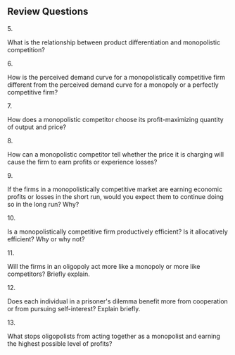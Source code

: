 ## Review Questions

5\.

What is the relationship between product differentiation and
monopolistic competition?

6\.

How is the perceived demand curve for a monopolistically competitive
firm different from the perceived demand curve for a monopoly or a
perfectly competitive firm?

7\.

How does a monopolistic competitor choose its profit-maximizing quantity
of output and price?

8\.

How can a monopolistic competitor tell whether the price it is charging
will cause the firm to earn profits or experience losses?

9\.

If the firms in a monopolistically competitive market are earning
economic profits or losses in the short run, would you expect them to
continue doing so in the long run? Why?

10\.

Is a monopolistically competitive firm productively efficient? Is it
allocatively efficient? Why or why not?

11\.

Will the firms in an oligopoly act more like a monopoly or more like
competitors? Briefly explain.

12\.

Does each individual in a prisoner's dilemma benefit more from
cooperation or from pursuing self-interest? Explain briefly.

13\.

What stops oligopolists from acting together as a monopolist and earning
the highest possible level of profits?
